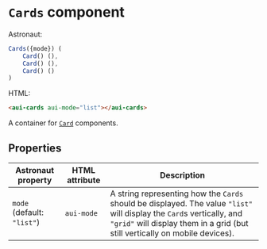 # `Cards` component
Astronaut:
```javascript
Cards({mode}) (
    Card() (),
    Card() (),
    Card() ()
)
```

HTML:
```html
<aui-cards aui-mode="list"></aui-cards>
```

A container for [`Card`](reference/components/card.md) components.

## Properties
| Astronaut property | HTML attribute | Description |
|---|---|---|
| `mode` (default: `"list"`) | `aui-mode` | A string representing how the `Cards` should be displayed. The value `"list"` will display the `Card`s vertically, and `"grid"` will display them in a grid (but still vertically on mobile devices). |